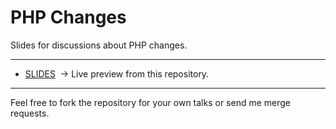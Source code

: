 # PHP Changes

Slides for discussions about PHP changes.

---
- [SLIDES](https://thomas.weinert.info/talk-php-changes/)
 → Live preview from this repository.
---

Feel free to fork the repository for your own talks or send me merge requests.
